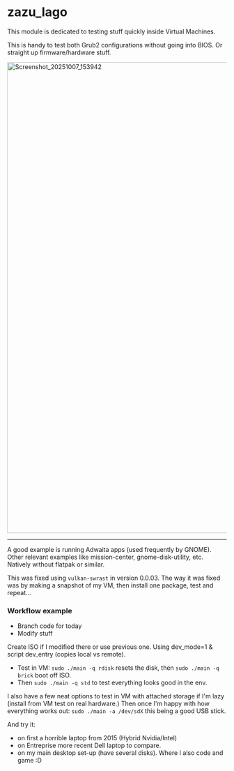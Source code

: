 # zazu_lago

This module is dedicated to testing stuff quickly inside Virtual Machines.

This is handy to test both Grub2 configurations without going into BIOS. Or straight up firmware/hardware stuff.

<img width="1920" height="1080" alt="Screenshot_20251007_153942" src="https://github.com/user-attachments/assets/2e250e9c-8eef-45e3-a3aa-54968926bf14" />

---

A good example is running Adwaita apps (used frequently by GNOME). Other relevant examples like mission-center, gnome-disk-utility, etc. Natively without flatpak or similar.

This was fixed using `vulkan-swrast` in version 0.0.03. The way it was fixed was by making a snapshot of my VM, then install one package, test and repeat... 

### Workflow example

- Branch code for today
- Modify stuff

Create ISO if I modified there or use previous one. Using dev_mode=1 & script dev_entry (copies local vs remote).

- Test in VM: `sudo ./main -q rdisk` resets the disk, then `sudo ./main -q brick` boot off ISO.
- Then `sudo ./main -q std` to test everything looks good in the env. 

I also have a few neat options to test in VM with attached storage if I'm lazy (install from VM test on real hardware.)
Then once I'm happy with how everything works out: `sudo ./main -a /dev/sdX` this being a good USB stick.

And try it:

- on first a horrible laptop from 2015 (Hybrid Nvidia/Intel) 
- on Entreprise more recent Dell laptop to compare.
- on my main desktop set-up (have several disks). Where I also code and game :D